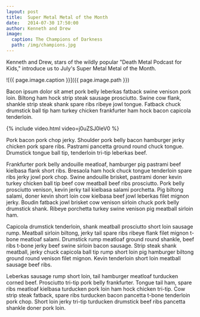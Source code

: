 ```yaml
---
layout: post
title:  Super Metal Metal of the Month
date:   2014-07-30 17:50:00
author: Kenneth and Drew
image:
  caption: The Champions of Darkness
  path: /img/champions.jpg
---
```


Kenneth and Drew, stars of the wildly popular "Death Metal Podcast for Kids," introduce us to July's Super Metal Metal of the Month.

![{{ page.image.caption }}]({{ page.image.path }})

Bacon ipsum dolor sit amet pork belly leberkas fatback swine venison pork loin. Biltong ham hock strip steak sausage prosciutto. Swine cow flank, shankle strip steak shank spare ribs ribeye jowl tongue. Fatback chuck drumstick ball tip ham turkey chicken frankfurter ham hock bacon capicola tenderloin.

{% include video.html video=j0uZSJ0leV0 %}

Pork bacon pork chop jerky. Shoulder pork belly bacon hamburger jerky chicken pork spare ribs. Pastrami pancetta ground round chuck tongue. Drumstick tongue ball tip, tenderloin tri-tip leberkas beef.

Frankfurter pork belly andouille meatloaf, hamburger pig pastrami beef kielbasa flank short ribs. Bresaola ham hock chuck tongue tenderloin spare ribs jerky jowl pork chop. Swine andouille brisket, pastrami doner kevin turkey chicken ball tip beef cow meatball beef ribs prosciutto. Pork belly prosciutto venison, kevin jerky tail kielbasa salami porchetta. Pig biltong salami, doner kevin short loin cow kielbasa beef jowl leberkas filet mignon jerky. Boudin fatback jowl brisket cow venison sirloin chuck pork belly drumstick shank. Ribeye porchetta turkey swine venison pig meatball sirloin ham.

Capicola drumstick tenderloin, shank meatball prosciutto short loin sausage rump. Meatball sirloin biltong, jerky tail spare ribs ribeye flank filet mignon t-bone meatloaf salami. Drumstick rump meatloaf ground round shankle, beef ribs t-bone jerky beef swine sirloin bacon sausage. Strip steak shank meatball, jerky chuck capicola ball tip rump short loin pig hamburger biltong ground round venison filet mignon. Kevin tenderloin short loin meatball sausage beef ribs.

Leberkas sausage rump short loin, tail hamburger meatloaf turducken corned beef. Prosciutto tri-tip pork belly frankfurter. Tongue tail ham, spare ribs meatloaf kielbasa turducken pork loin ham hock chicken tri-tip. Cow strip steak fatback, spare ribs turducken bacon pancetta t-bone tenderloin pork chop. Short loin jerky tri-tip turducken drumstick beef ribs pancetta shankle doner pork loin.
